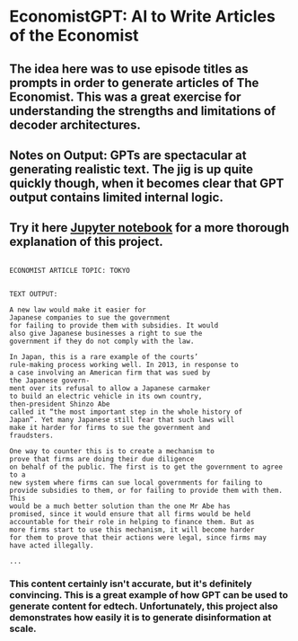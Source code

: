 # EconomistGPT: AI to Write Articles of the Economist

## The idea here was to use episode titles as prompts in order to generate articles of The Economist. This was a great exercise for understanding the strengths and limitations of decoder architectures.

## Notes on Output: GPTs are spectacular at generating realistic text. The jig is up quite quickly though, when it becomes clear that GPT output contains limited internal logic. 

## Try it here [Jupyter notebook](https://github.com/s-cafferty-nlp/EconomistGPT/blob/main/notebooks/EconomistGPT_Generate.ipynb) for a more thorough explanation of this project.

```

ECONOMIST ARTICLE TOPIC: TOKYO


TEXT OUTPUT:

A new law would make it easier for 
Japanese companies to sue the government 
for failing to provide them with subsidies. It would 
also give Japanese businesses a right to sue the 
government if they do not comply with the law. 

In Japan, this is a rare example of the courts’ 
rule-making process working well. In 2013, in response to 
a case involving an American firm that was sued by 
the Japanese govern- 
ment over its refusal to allow a Japanese carmaker 
to build an electric vehicle in its own country, 
then-president Shinzo Abe 
called it “the most important step in the whole history of 
Japan”. Yet many Japanese still fear that such laws will 
make it harder for firms to sue the government and 
fraudsters. 

One way to counter this is to create a mechanism to 
prove that firms are doing their due diligence 
on behalf of the public. The first is to get the government to agree to a 
new system where firms can sue local governments for failing to 
provide subsidies to them, or for failing to provide them with them. This 
would be a much better solution than the one Mr Abe has 
promised, since it would ensure that all firms would be held 
accountable for their role in helping to finance them. But as 
more firms start to use this mechanism, it will become harder 
for them to prove that their actions were legal, since firms may 
have acted illegally.

...

```

### This content certainly isn't accurate, but it's definitely convincing. This is a great example of how GPT can be used to generate content for edtech. Unfortunately, this project also demonstrates how easily it is to generate disinformation at scale. 
